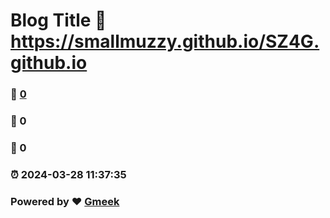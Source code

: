 # Blog Title :link: https://smallmuzzy.github.io/SZ4G.github.io 
### :page_facing_up: [0](https://smallmuzzy.github.io/SZ4G.github.io/tag.html) 
### :speech_balloon: 0 
### :hibiscus: 0 
### :alarm_clock: 2024-03-28 11:37:35 
### Powered by :heart: [Gmeek](https://github.com/Meekdai/Gmeek)
